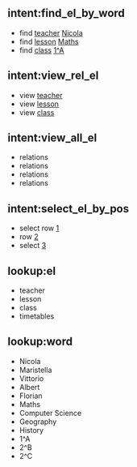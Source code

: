 ## intent:find_el_by_word
- find [teacher](el) [Nicola](word)
- find [lesson](el) [Maths](word)
- find [class](el) [1^A](word)

## intent:view_rel_el
- view [teacher](el)
- view [lesson](el)
- view [class](el)

## intent:view_all_el
- relations
- relations
- relations
- relations

## intent:select_el_by_pos
- select row [1](pos)
- row [2](pos)
- select [3](pos)


## lookup:el
- teacher
- lesson
- class
- timetables

## lookup:word
- Nicola
- Maristella
- Vittorio
- Albert
- Florian
- Maths
- Computer Science
- Geography
- History
- 1^A
- 2^B
- 2^C